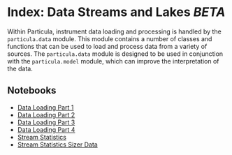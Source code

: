 # Index: Data Streams and Lakes *BETA*

Within Particula, instrument data loading and processing is handled by the
`particula.data` module. This module contains a number of classes and
functions that can be used to load and process data from a variety of
sources. The `particula.data` module is designed to be used in conjunction
with the `particula.model` module, which can improve the interpretation of
the data.

## Notebooks

- [Data Loading Part 1](notebooks/loading_data_part1.ipynb)
- [Data Loading Part 2](notebooks/loading_data_part2.ipynb)
- [Data Loading Part 3](notebooks/loading_data_part3.ipynb)
- [Data Loading Part 4](notebooks/loading_data_part4.ipynb)
- [Stream Statistics](notebooks/stream_stats_part1.ipynb)
- [Stream Statistics Sizer Data](notebook/sstream_stats_size_distribution_part2.ipynb)
